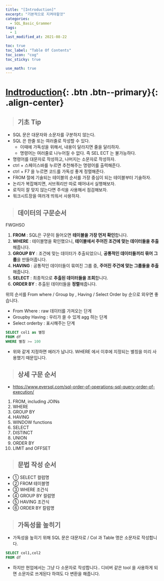 ```yaml
---
title: "[Introduction]"
excerpt: "기본적으로 지켜야할것"
categories:
  - SQL_Basic_Grammer
tags:
  - 1
last_modified_at: 2021-08-22

toc: true
toc_label: "Table Of Contents"
toc_icon: "cog"
toc_sticky: true

use_math: true
---
```


# [Indtroduction](#link){: .btn .btn--primary}{: .align-center}

> ## 기초 Tip

- SQL 문은 대문자와 소문자를 구분하지 않는다. 
- SQL 은 한줄 또는 여러줄로 작성할 수 있다.
  - 이때에 가독성을 위해서, 내용이 달라지면 줄을 달리하자.
  - 명령어는 여러줄로 나누어질 수 없다. 즉 SEL ECT 는 불가능하다. 
- 명령어를 대문자로 작성하고, 나머지는 소문자로 작성하자.
- ctrl + 스페이스바를 누르면 추천해주는 명령어를 출력해준다. 
- ctrl + F7 을 누르면 코드를 가독성 좋게 정렬해준다.
- FROM 절에 기술되는 테이블의 순서를 가장 중심이 되는 테이블부터 기술하자.
- 논리가 복잡해지면, 서브쿼리만 따로 떼어내서 실행해보자. 
- 로직이 잘 맞지 않는다면 주석을 사용해서 점검해보자.
- 워크시트장을 여러개 띄워서 사용하자.

> ## 데이터의 구문순서

FWGHSO

1. **FROM** : SQL은 구문이 들어오면 **테이블을 가장 먼저 확인**합니다. 
2. **WHERE** : 테이블명을 확인했으니, **테이블에서 주어진 조건에 맞는 데이터들을 추출**해줍니다.
3. **GROUP BY** : 조건에 맞는 데이터가 추출되었으니, **공통적인 데이터들끼리 묶어 그룹**을 만들어줍니다.
4. **HAVING** : 공통적인 데이터들이 묶여진 그룹 중, **주어진 주건에 맞는 그룹들을 추출**해줍니다.
5. **SELECT** : 최종적으로 **추출된 데이터들을 조회**합니다.
6. **ORDER BY** : 추출된 데이터들을 **정렬**해줍니다.

위의 순서를 From where / Group by , Having / Select Order by 순으로 외우면 좋습니다. 

- From Where : raw 데이터를 가져오는 단계
- Groupby Having : 우리가 쓸 수 있게 agg 하는 단계
- Select orderby : 표시해주는 단계 

```sql
SELECT col1 as 별칭
FROM df
WHERE 별칭 >= 100
```

- 위와 같게 지정하면 에러가 납니다.  WHERE 에서 이후에 지정되는 별칭을 미리 사용했기 때문입니다.

> ## 상세 구문 순서 

- https://www.eversql.com/sql-order-of-operations-sql-query-order-of-execution/

1. FROM, including JOINs
2. WHERE
3. GROUP BY
4. HAVING
5. WINDOW functions
6. SELECT
7. DISTINCT
8. UNION
9. ORDER BY
10. LIMIT and OFFSET

> ## 문법 작성 순서

- ① SELECT 컬럼명
- ② FROM 테이블명
- ③ WHERE 조건식
- ④ GROUP BY 컬럼명
- ⑤ HAVING 조건식
- ⑥ ORDER BY 칼럼명

> ## 가독성을 높히기

- 가독성을 높히기 위해 SQL 문은 대문자로 / Col 과 Table 명은 소문자로 작성합니다.

```sql
SELECT col1,col2
FROM df
```

- 하지만 현업에서는 그냥 다 소문자로 작성합니다.. 디비버 같은 tool 을 사용하게 되면 소문자로 쓰게된다 하여도 다 변환을 해줍니다. 
